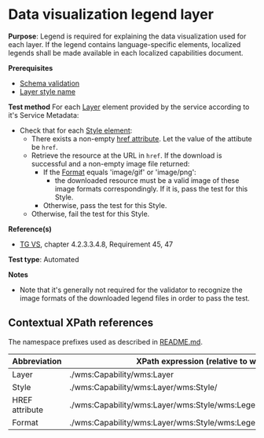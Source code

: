 # Data visualization legend layer

**Purpose**: Legend is required for explaining the data visualization used for each layer. If the legend contains language-specific elements, localized legends shall be made available in each localized capabilities document.

**Prerequisites**

* [Schema validation](http://inspire.ec.europa.eu/id/ats/view-service/3.11/ISO-19128/schema-validation)
* [Layer style name](http://inspire.ec.europa.eu/id/ats/view-service/3.11/ISO-19128/layer-style-name)

**Test method**
For each [Layer](#Layer) element provided by the service according to it's Service Metadata:

* Check that for each [Style element](#Style):
  * There exists a non-empty [href attribute](#href). Let the value of the attibute be ```href```.
  * Retrieve the resource at the URL in ```href```. If the download is successful and a non-empty image file returned:
    * If the [Format](#format) equals 'image/gif' or 'image/png':
      * the downloaded resource must be a valid image of these image formats correspondingly. If it is, pass the test for this Style.
    * Otherwise, pass the test for this Style.
  * Otherwise, fail the test for this Style.

**Reference(s)**

* [TG VS](http://inspire.ec.europa.eu/id/ats/view-service/3.11/ISO-19128/README#ref_TG_VS), chapter 4.2.3.3.4.8, Requirement 45, 47

**Test type**: Automated

**Notes**

* Note that it's generally not required for the validator to recognize the image formats of the downloaded legend files in order to pass the test.

## Contextual XPath references

The namespace prefixes used as described in [README.md](http://inspire.ec.europa.eu/id/ats/view-service/3.11/ISO-19128/README#namespaces).

Abbreviation                                               |  XPath expression (relative to wms:WMS_Capabilities)
---------------------------------------------------------- | -------------------------------------------------------------------------
Layer <a name="Layer"></a> | ./wms:Capability/wms:Layer
Style <a name="Style"></a> | ./wms:Capability/wms:Layer/wms:Style/
HREF attribute <a name="href"></a> | ./wms:Capability/wms:Layer/wms:Style/wms:LegendURL/wms:OnlineResource[@xlink:href]
Format <a name="format"></a> | ./wms:Capability/wms:Layer/wms:Style/wms:LegendURL/wms:Format
